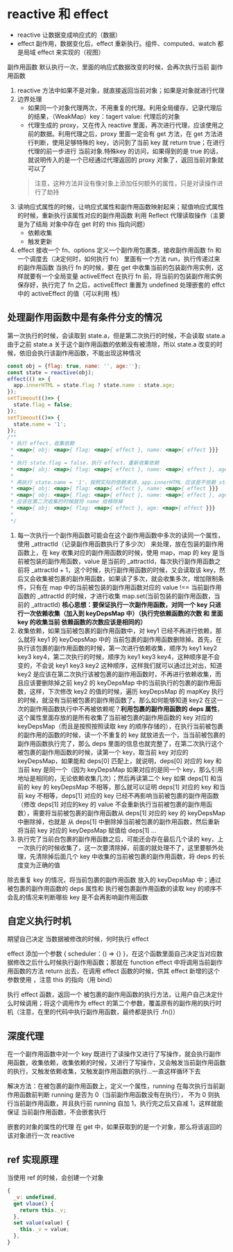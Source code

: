 # reactive 和 effect
+ reactive 让数据变成响应式的（数据）
+ effect 副作用，数据变化后，effect 重新执行。组件、computed、watch 都是局域 effect 来实现的（视图）

副作用函数 默认执行一次，里面的响应式数据改变的时候，会再次执行当前 副作用函数

1. reactive 方法中如果不是对象，就直接返回当前对象；如果是对象就进行代理
2. 边界处理
   + 如果同一个对象代理两次，不用重复的代理。利用全局缓存，记录代理后的结果，（WeakMap）key：tagert value: 代理后的对象
   + 代理生成的 proxy，又在传入 reactive 里面，再次进行代理，应该使用之前的数据。利用代理之后，proxy 里面一定会有 get 方法，在 get 方法进行判断，使用足够特殊的 key，访问到了当前 key 就 return true；在进行代理的前一步进行 当前对象.特殊key 的访问，如果得到的是 true 的话，就说明传入的是一个已经通过代理返回的 proxy 对象了，返回当前对象就可以了
   > 注意，这种方法并没有像对象上添加任何额外的属性，只是对读操作进行了劫持
3. 读响应式属性的时候，让响应式属性和副作用函数映射起来；赋值响应式属性的时候，重新执行该属性对应的副作用函数
   利用 Reflect 代理读取操作（主要是为了结局 对象中存在 get 时的 this 指向问题）
   + 依赖收集
   + 触发更新
4. effect 接收一个 fn、options 
   定义一个副作用包裹类，接收副作用函数 fn 和一个调度去（决定何时，如何执行 fn） 里面有一个方法 run，执行传递过来的副作用函数
   当执行 fn 的时候，要在 get 中收集当前的包装副作用实例，这样就要有一个全局变量 activeEffect 在执行 fn 前，将当前的包装副作用实例保存好，执行完了 fn 之后，activeEffect 重置为 undefined
   处理嵌套的 effct 中的 activeEffect 的值（可以利用 栈）



## 处理副作用函数中是有条件分支的情况
第一次执行的时候，会读取到 state.a，但是第二次执行的时候，不会读取 state.a 由于之前 state.a 关于这个副作用函数的依赖没有被清除，所以 state.a 改变的时候，依旧会执行该副作用函数，不能出现这种情况
```js
const obj = {flag: true, name: '', age:''};
const state = reactive(obj);
effect(() => {
  app.innerHTML = state.flag ? state.name : state.age; 
});
setTimeout(()=> {
  state.flag = false;
});
setTimeout(()=> {
  state.name = '1';
});
/**
 * 执行 effect，收集依赖
 * <map>{ obj: <map>{ flag: <map>{ effect }, name: <map>{ effect }}}
 * 
 * 执行 state.flag = false，执行 effect，重新收集依赖
 * <map>{ obj: <map>{ flag: <map>{ effect }, name: <map>{ effect }, age: <map>{ effect }}}
 * 
 * 再执行 state.name = '1'，按照实际的依赖来讲，app.innerHTML 应该是不依赖 state.name 的，所以 name 应该是不在依赖中的
 * <map>{ obj: <map>{ flag: <map>{ effect }, name: <map>{ effect }}}
 * <map>{ obj: <map>{ flag: <map>{ effect }, name: <map>{ effect }, age: <map>{ effect }}}
 * 应该在第二次收集的时候就将 name 给移除掉
 * <map>{ obj: <map>{ flag: <map>{ effect }, age: <map>{ effect }}}
 * 
 */
```
   1. 每一次执行一个副作用函数可能会在这个副作用函数中多次的读同一个属性，使用 _attractId（记录副作用函数执行了多少次） 来处理，放在包装的副作用函数上，在 key 收集对应的副作用函数的时候，使用 map，map 的 key 是当前被包装的副作用函数，value 是当前的 _attractId，每次执行副作用函数之前将 _attractId + 1，这个时候，执行副作用函数的时候，又会读取该 key，然后又会收集被包裹的副作用函数，如果读了多次，就会收集多次，增加限制条件，只有在 map 中的当前被包装的副作用函数对应的 value !== 当前副作用函数的 _attractId 的时候，才进行收集 map.set(当前包装的副作用函数，当前的 _attractId) **核心思想：要保证执行一次副作用函数，对同一个 key 只进行一次依赖收集（加入到 keyDepsMap 中）（执行完依赖函数的次数 和 里面 key 的收集当前 依赖函数的次数应该是相同的）**
   2. 收集依赖，如果当前被包裹的副作用函数中，对 key1 已经不再进行依赖，那么就将 key1 的 keyDepsMap 中的 当前包裹的副作用函数删除掉。首先，在执行该包裹的副作用函数的时候，第一次进行依赖收集，顺序为 key1 key2 key3 key4，第二次执行的时候，顺序为 key1 key3 key4，这种顺序是不会变的，不会说 key1 key3 key2 这种顺序，这样我们就可以通过比对出，知道 key2 是应该在第二次执行该被包裹的副作用函数时，不再进行依赖收集，而且应该要删除掉之前 key2 的 keyDepsMap 中的当前执行的包裹的副作用函数，这样，下次修改 key2 的值的时候，遍历 keyDepsMap 的 mapKey 执行的时候，就没有当前被包裹的副作用函数了。那么如何能够知道 key2 在这一次的副作用函数执行中不再被依赖呢？**利用包裹的副作用函数的 deps 属性**，这个属性里面存放的是所有收集了当前被包裹的副作用函数的 key 对应的 keyDepsMap（而且是按照按照读取 key 的顺序存储的），在执行当前被包裹的副作用的函数的时候，读一个不重复的 key 就放进去一个，当当前被包裹的副作用函数执行完了，那么 deps 里面的信息也就完整了，在第二次执行这个被包裹的副作用函数的时候，读第一个 key，取当前 key 对应的 keyDepsMap，如果能和 deps[0] 匹配上，就说明，deps[0] 对应的 key 和当前 key 是同一个（因为 keyDepsMap 如果对应的是同一个 key，那么引用地址是相同的，无论依赖收集几次）；然后再读第二个 key 如果 deps[1] 和当前的 key 的 keyDepsMap 不相等，那么就可以证明 deps[1] 对应的 key 和当前 key 不相等，deps[1] 对应的 key 已经不再影响当前被包裹的副作用函数（修改 deps[1] 对应的key 的 value 不会重新执行当前被包裹的副作用函数），需要将当前被包裹的副作用函数从 deps[1] 对应的 key 的 keyDepsMap 中删除掉，也就是 从 deps[1] 中删除掉当前被包裹的副作用函数，然后重新将当前 key 对应的 keyDepsMap 赋值给 deps[1] ...
   3. 执行完了当前白包裹的副作用函数之后，可能还会存在最后几个读的 key，上一次执行的时候收集了，这一次要清除掉，前面的就处理不了，这里要额外处理，先清除掉后面几个 key 中收集的当前被包裹的副作用函数，将 deps 的长度变为正确的值

除去重复 key 的情况，将当前包裹的副作用函数 放入的 keyDepsMap 中；通过被包裹的副作用函数的 deps 属性和 执行被包裹副作用函数的读取 key 的顺序不会乱的情况来判断哪些 key 是不会再影响副作用函数

## 自定义执行时机
期望自己决定 当数据被修改的时候，何时执行 effect

effect 添加一个参数 { scheduler：() => {} }，在这个函数里面自己决定当对应数据修改之后什么时候执行副作用函数；那就在 function effect 中将调用当前副作用函数的方法 return 出去，在调用 effect 函数的时候，供其 effect 新增的这个参数使用 ，注意 this 的指向（用 bind）

执行 effect 函数，返回一个 被包裹的副作用函数的执行方法，让用户自己决定什么时候调用；将这个调用作为 effect 的第二个参数，覆盖原有的副作用的执行时机（注意，在里的代码中执行副作用函数，最终都是执行 .fn()）

## 深度代理
在一个副作用函数中对一个 key 既进行了读操作又进行了写操作，就会执行副作用函数，收集依赖，收集依赖的时候，又进行了写操作，又会触发当前副作用函数的执行，又触发依赖收集，又触发副作用函数的执行...一直这样循环下去

解决方法：在被包裹的副作用函数上，定义一个属性，running 在每次执行当前副作用函数前判断 running 是否为 0（当前副作用函数没有在执行）， 不为 0 则执行当前副作用函数，并且执行前 running 自加 1，执行完之后又自减 1，这样就能保证 当前副作用函数，不会嵌套执行

嵌套的对象的属性的代理
在 get 中，如果获取到的是一个对象，那么将该返回的该对象进行一次 reactive

## ref 实现原理
当使用 ref 的时候，会创建一个对象
```js
{
  _v: undefined,
  get vlaue() {
    return this._v;
  },
  set value(value) {
    this._v = value;
  },
}
```
